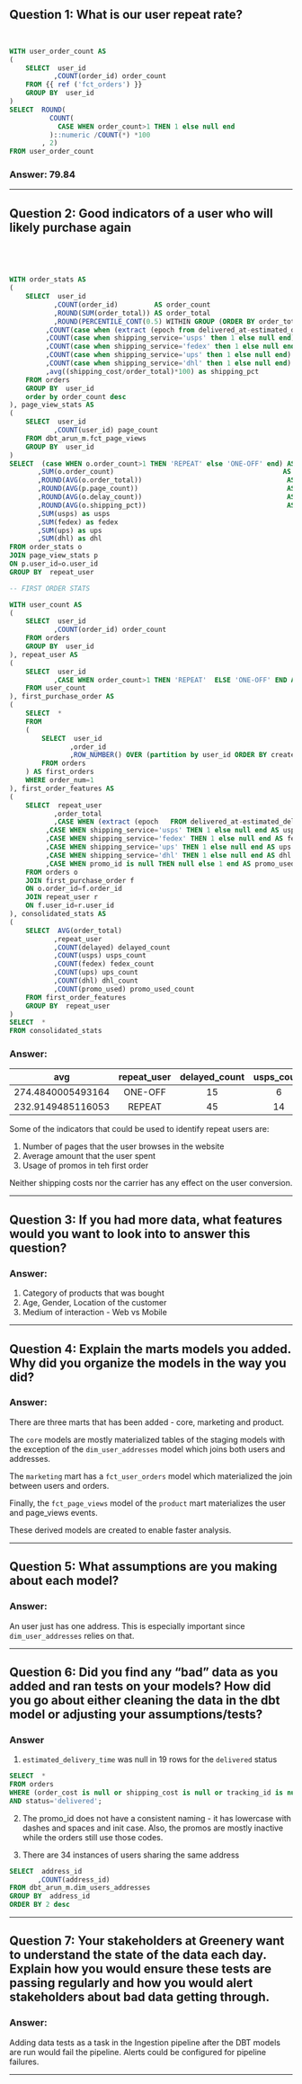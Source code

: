## Question 1: What is our user repeat rate?

```SQL


WITH user_order_count AS
(
	SELECT  user_id
	       ,COUNT(order_id) order_count
	FROM {{ ref ('fct_orders') }}
	GROUP BY  user_id
)
SELECT  ROUND(
          COUNT(
            CASE WHEN order_count>1 THEN 1 else null end 
          )::numeric /COUNT(*) *100
        , 2)
FROM user_order_count

```
### Answer: 79.84

---

## Question 2: Good indicators of a user who will likely purchase again

```SQL




WITH order_stats AS
(
	SELECT  user_id
	       ,COUNT(order_id)         AS order_count
	       ,ROUND(SUM(order_total)) AS order_total
	       ,ROUND(PERCENTILE_CONT(0.5) WITHIN GROUP	(ORDER BY order_total)) AS median_order_cost
         ,COUNT(case when (extract (epoch from delivered_at-estimated_delivery_at)/60)>0 then 1 else null end)  as delay_count
         ,COUNT(case when shipping_service='usps' then 1 else null end)  as usps
         ,COUNT(case when shipping_service='fedex' then 1 else null end)  as fedex
         ,COUNT(case when shipping_service='ups' then 1 else null end)  as ups
         ,COUNT(case when shipping_service='dhl' then 1 else null end)  as dhl
         ,avg((shipping_cost/order_total)*100) as shipping_pct
	FROM orders
	GROUP BY  user_id
	order by order_count desc
), page_view_stats AS
(
	SELECT  user_id
	       ,COUNT(user_id) page_count
	FROM dbt_arun_m.fct_page_views
	GROUP BY  user_id
)
SELECT  (case WHEN o.order_count>1 THEN 'REPEAT' else 'ONE-OFF' end) AS repeat_user
       ,SUM(o.order_count)                                          AS tot_order_count
       ,ROUND(AVG(o.order_total))                                    AS avg_order_total
       ,ROUND(AVG(p.page_count))                                     AS avg_page_view_count
       ,ROUND(AVG(o.delay_count))                                    AS delay_count
       ,ROUND(AVG(o.shipping_pct))                                   AS shipping_pct
       ,SUM(usps) as usps
       ,SUM(fedex) as fedex
       ,SUM(ups) as ups
       ,SUM(dhl) as dhl
FROM order_stats o
JOIN page_view_stats p
ON p.user_id=o.user_id
GROUP BY  repeat_user

-- FIRST ORDER STATS

WITH user_count AS
(
	SELECT  user_id
	       ,COUNT(order_id) order_count
	FROM orders
	GROUP BY  user_id
), repeat_user AS
(
	SELECT  user_id
	       ,CASE WHEN order_count>1 THEN 'REPEAT'  ELSE 'ONE-OFF' END AS repeat_user
	FROM user_count
), first_purchase_order AS
(
	SELECT  *
	FROM
	(
		SELECT  user_id
		       ,order_id
		       ,ROW_NUMBER() OVER (partition by user_id ORDER BY created_at) AS order_num
		FROM orders
	) AS first_orders
	WHERE order_num=1 
), first_order_features AS
(
	SELECT  repeat_user
	       ,order_total
	       ,CASE WHEN (extract (epoch	FROM delivered_at-estimated_delivery_at)/60)>0 THEN 1 else null end AS delayed 
         ,CASE WHEN shipping_service='usps' THEN 1 else null end AS usps 
         ,CASE WHEN shipping_service='fedex' THEN 1 else null end AS fedex 
         ,CASE WHEN shipping_service='ups' THEN 1 else null end AS ups 
         ,CASE WHEN shipping_service='dhl' THEN 1 else null end AS dhl 
         ,CASE WHEN promo_id is null THEN null else 1 end AS promo_used
	FROM orders o
	JOIN first_purchase_order f
	ON o.order_id=f.order_id
	JOIN repeat_user r
	ON f.user_id=r.user_id
), consolidated_stats AS
(
	SELECT  AVG(order_total)
	       ,repeat_user
	       ,COUNT(delayed) delayed_count
	       ,COUNT(usps) usps_count
	       ,COUNT(fedex) fedex_count
	       ,COUNT(ups) ups_count
	       ,COUNT(dhl) dhl_count
	       ,COUNT(promo_used) promo_used_count
	FROM first_order_features
	GROUP BY  repeat_user
)
SELECT  *
FROM consolidated_stats

```

### Answer: 

**avg**|**repeat_user**|**delayed_count**|**usps_count**|**fedex_count**|**ups_count**|**dhl_count**|**promo_used_count**
:-----:|:-----:|:-----:|:-----:|:-----:|:-----:|:-----:|:-----:
274.4840005493164|ONE-OFF|15|6|7|11|1|1
232.9149485116053|REPEAT|45|14|28|48|4|13

Some of the indicators that could be used to identify repeat users are: 

1. Number of pages that the user browses in the website
2. Average amount that the user spent
3. Usage of promos in teh first order

Neither shipping costs nor the carrier has any effect on the user conversion.

---

## Question 3: If you had more data, what features would you want to look into to answer this question?

### Answer:

1. Category of products that was bought
2. Age, Gender, Location of the customer
3. Medium of interaction - Web vs Mobile

---

## Question 4: Explain the marts models you added. Why did you organize the models in the way you did?

### Answer:

There are three marts that has been added - core, marketing and product.  

The `core` models are mostly materialized tables of the staging models with the exception of the `dim_user_addresses` model which joins both users and addresses.

The `marketing` mart has a `fct_user_orders` model which materialized the join between users and orders. 

Finally, the `fct_page_views` model of the `product` mart materializes the user and page_views events. 

These derived models are created to enable faster analysis.

---


## Question 5: What assumptions are you making about each model? 

### Answer: 

An user just has one address. This is especially important since `dim_user_addresses` relies on that.

---

## Question 6: Did you find any “bad” data as you added and ran tests on your models? How did you go about either cleaning the data in the dbt model or adjusting your assumptions/tests?

### Answer

1. `estimated_delivery_time` was null in 19 rows for the `delivered` status

```SQL
SELECT  *
FROM orders
WHERE (order_cost is null or shipping_cost is null or tracking_id is null or shipping_service is null or estimated_delivery_at is null or delivered_at is null)
AND status='delivered';
```

2. The promo_id does not have a consistent naming - it has lowercase with dashes and spaces and init case.  Also, the promos are mostly inactive while the orders still use those codes.

3. There are 34 instances of users sharing the same address

```SQL
SELECT  address_id
       ,COUNT(address_id)
FROM dbt_arun_m.dim_users_addresses
GROUP BY  address_id
ORDER BY 2 desc

```

---

## Question 7: Your stakeholders at Greenery want to understand the state of the data each day. Explain how you would ensure these tests are passing regularly and how you would alert stakeholders about bad data getting through.

### Answer: 

Adding data tests as a task in the Ingestion pipeline after the DBT models are run would fail the pipeline.  Alerts could be configured for pipeline failures.

---
